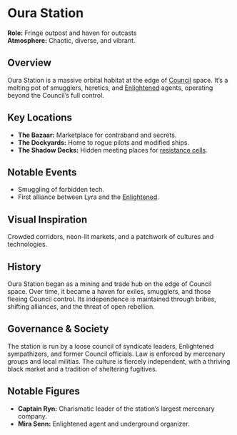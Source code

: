 # Oura Station

**Role:** Fringe outpost and haven for outcasts  
**Atmosphere:** Chaotic, diverse, and vibrant.

## Overview
Oura Station is a massive orbital habitat at the edge of [Council](/docs/factions/council.md) space. It’s a melting pot of smugglers, heretics, and [Enlightened](/docs/factions/enlightened.md) agents, operating beyond the Council’s full control.

## Key Locations
- **The Bazaar:** Marketplace for contraband and secrets.
- **The Dockyards:** Home to rogue pilots and modified ships.
- **The Shadow Decks:** Hidden meeting places for [resistance cells](/docs/factions/enlightened.md).

## Notable Events
- Smuggling of forbidden tech.
- First alliance between Lyra and the [Enlightened](/docs/factions/enlightened.md).

## Visual Inspiration
Crowded corridors, neon-lit markets, and a patchwork of cultures and technologies.

## History
Oura Station began as a mining and trade hub on the edge of Council space. Over time, it became a haven for exiles, smugglers, and those fleeing Council control. Its independence is maintained through bribes, shifting alliances, and the threat of open rebellion.

## Governance & Society
The station is run by a loose council of syndicate leaders, Enlightened sympathizers, and former Council officials. Law is enforced by mercenary groups and local militias. The culture is fiercely independent, with a thriving black market and a tradition of sheltering fugitives.

## Notable Figures
- **Captain Ryn:** Charismatic leader of the station’s largest mercenary company.
- **Mira Senn:** Enlightened agent and underground organizer.